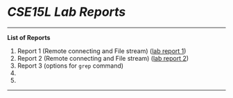 *CSE15L Lab Reports*
========
---

**List of Reports**

1. Report 1 (Remote connecting and File stream) ([lab report 1](https://l1zhuo.github.io/cse15l-lab-reports/lab_report_1/labReport1))
2. Report 2 (Remote connecting and File stream) ([lab report 2](https://l1zhuo.github.io/cse15l-lab-reports/lab_report_2/labReport2))
3. Report 3 (options for `grep` command) 
4.
5.

---
